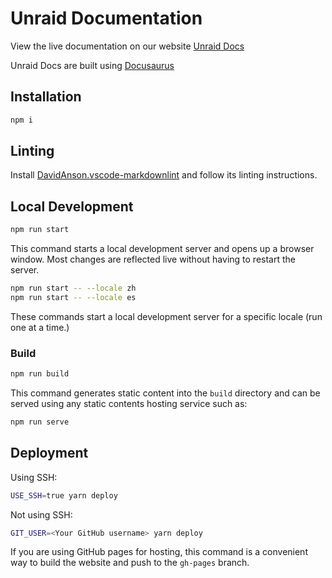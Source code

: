 # Unraid Documentation

View the live documentation on our website [Unraid Docs](https://docs.unraid.net)

Unraid Docs are built using [Docusaurus](https://docusaurus.io/)

## Installation

```bash
npm i
```

## Linting

Install [DavidAnson.vscode-markdownlint](https://marketplace.visualstudio.com/items?itemName=DavidAnson.vscode-markdownlint) and follow its linting instructions.

## Local Development

```bash
npm run start
```

This command starts a local development server and opens up a browser window. Most changes are reflected live without having to restart the server.

```bash
npm run start -- --locale zh
npm run start -- --locale es
```

These commands start a local development server for a specific locale (run one at a time.)

### Build

```bash
npm run build
```

This command generates static content into the `build` directory and can be served using any static contents hosting service such as:

```bash
npm run serve
```

## Deployment

Using SSH:

```bash
USE_SSH=true yarn deploy
```

Not using SSH:

```bash
GIT_USER=<Your GitHub username> yarn deploy
```

If you are using GitHub pages for hosting, this command is a convenient way to build the website and push to the `gh-pages` branch.
